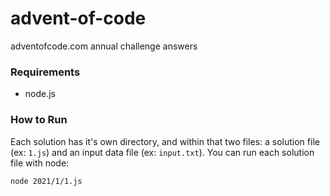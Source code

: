 # advent-of-code
adventofcode.com annual challenge answers

### Requirements
- node.js

### How to Run
Each solution has it's own directory, and within that two files: a solution file (ex: `1.js`) and an input data file (ex: `input.txt`). You can run each solution file with node:

`node 2021/1/1.js`
